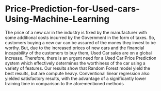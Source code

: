 # Price-Prediction-for-Used-cars-Using-Machine-Learning
The price of a new car in the industry is fixed by the manufacturer with 
some additional costs incurred by the Government in the form of taxes. So, 
customers buying a new car can be assured of the money they invest to be 
worthy. But, due to the increased prices of new cars and the financial 
incapability of the customers to buy them, Used Car sales are on a global 
increase. Therefore, there is an urgent need for a Used Car Price Prediction 
system which effectively determines the worthiness of the car using a 
variety of features. 
Our results show that Random Forest model yield the best results, but are 
compute heavy. Conventional linear regression also yielded satisfactory 
results, with the advantage of a significantly lower training time in 
comparison to the aforementioned methods
